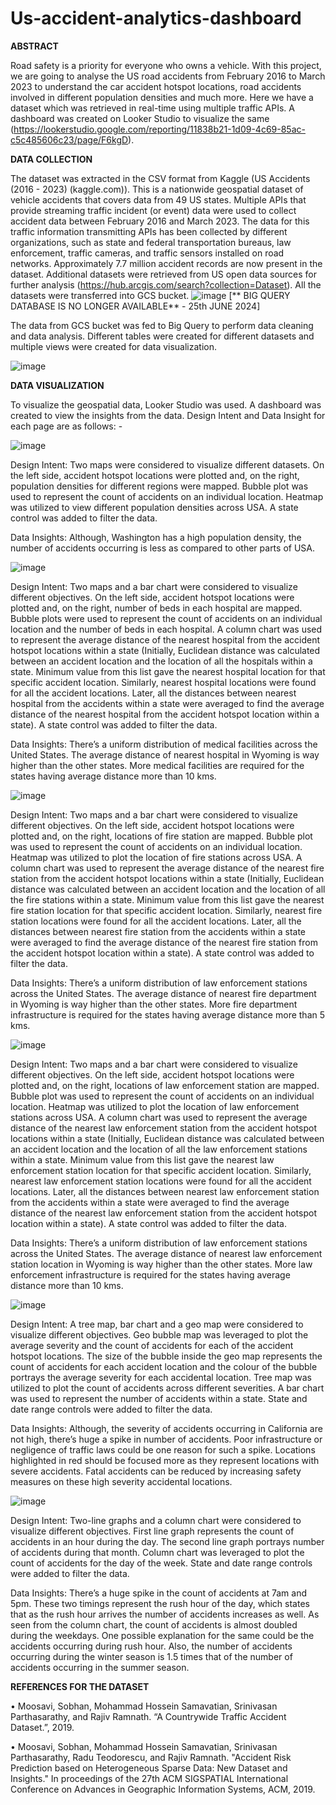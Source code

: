 # Us-accident-analytics-dashboard
**ABSTRACT**

Road safety is a priority for everyone who owns a vehicle. With this project, we are going to analyse the US road accidents from February 2016 to March 2023 to understand the car accident hotspot locations, road accidents involved in different population densities and much more. Here we have a dataset which was retrieved in real-time using multiple traffic APIs. A dashboard was created on Looker Studio to visualize the same (https://lookerstudio.google.com/reporting/11838b21-1d09-4c69-85ac-c5c485606c23/page/F6kgD).


**DATA COLLECTION**

The dataset was extracted in the CSV format from Kaggle (US Accidents (2016 - 2023) (kaggle.com)). This is a nationwide geospatial dataset of vehicle accidents that covers data from 49 US states. Multiple APIs that provide streaming traffic incident (or event) data were used to collect accident data between February 2016 and March 2023. The data for this traffic information transmitting APIs has been collected by different organizations, such as state and federal transportation bureaus, law enforcement, traffic cameras, and traffic sensors installed on road networks. Approximately 7.7 million accident records are now present in the dataset. Additional datasets were retrieved from US open data sources for further analysis (https://hub.arcgis.com/search?collection=Dataset). All the datasets were transferred into GCS bucket.
![image](https://github.com/diljyotsingh019/Us-accident-analytics-dashboard/assets/34520429/8d674ed8-328b-4e31-8841-40937ff4a00c) [** BIG QUERY DATABASE IS NO LONGER AVAILABLE** - 25th JUNE 2024]

 

The data from GCS bucket was fed to Big Query to perform data cleaning and data analysis. Different tables were created for different datasets and multiple views were created for data visualization.
 
![image](https://github.com/diljyotsingh019/Us-accident-analytics-dashboard/assets/34520429/88daca68-6eaa-478b-a4eb-bdcb9752213c)



**DATA VISUALIZATION**

To visualize the geospatial data, Looker Studio was used. A dashboard was created to view the insights from the data. Design Intent and Data Insight for each page are as follows: - 

 ![image](https://github.com/diljyotsingh019/Us-accident-analytics-dashboard/assets/34520429/8c7c5407-1146-4040-927d-391bbc4238a3)


Design Intent: Two maps were considered to visualize different datasets. On the left side, accident hotspot locations were plotted and, on the right, population densities for different regions were mapped. Bubble plot was used to represent the count of accidents on an individual location. Heatmap was utilized to view different population densities across USA. A state control was added to filter the data.

Data Insights: Although, Washington has a high population density, the number of accidents occurring is less as compared to other parts of USA.  


 ![image](https://github.com/diljyotsingh019/Us-accident-analytics-dashboard/assets/34520429/fb292d79-2d64-4033-99c9-6b054a8f689a)


Design Intent: Two maps and a bar chart were considered to visualize different objectives. On the left side, accident hotspot locations were plotted and, on the right, number of beds in each hospital are mapped. Bubble plots were used to represent the count of accidents on an individual location and the number of beds in each hospital. A column chart was used to represent the average distance of the nearest hospital from the accident hotspot locations within a state (Initially, Euclidean distance was calculated between an accident location and the location of all the hospitals within a state. Minimum value from this list gave the nearest hospital location for that specific accident location. Similarly, nearest hospital locations were found for all the accident locations. Later, all the distances between nearest hospital from the accidents within a state were averaged to find the average distance of the nearest hospital from the accident hotspot location within a state). A state control was added to filter the data.

Data Insights: There’s a uniform distribution of medical facilities across the United States. The average distance of nearest hospital in Wyoming is way higher than the other states. More medical facilities are required for the states having average distance more than 10 kms.


 ![image](https://github.com/diljyotsingh019/Us-accident-analytics-dashboard/assets/34520429/185bfe76-928d-44b9-bae0-0044bf700713)


Design Intent: Two maps and a bar chart were considered to visualize different objectives. On the left side, accident hotspot locations were plotted and, on the right, locations of fire station are mapped. Bubble plot was used to represent the count of accidents on an individual location. Heatmap was utilized to plot the location of fire stations across USA. A column chart was used to represent the average distance of the nearest fire station from the accident hotspot locations within a state (Initially, Euclidean distance was calculated between an accident location and the location of all the fire stations within a state. Minimum value from this list gave the nearest fire station location for that specific accident location. Similarly, nearest fire station locations were found for all the accident locations. Later, all the distances between nearest fire station from the accidents within a state were averaged to find the average distance of the nearest fire station from the accident hotspot location within a state). A state control was added to filter the data.

Data Insights: There’s a uniform distribution of law enforcement stations across the United States. The average distance of nearest fire department in Wyoming is way higher than the other states. More fire department infrastructure is required for the states having average distance more than 5 kms.

![image](https://github.com/diljyotsingh019/Us-accident-analytics-dashboard/assets/34520429/f599c0e1-b1ac-4bad-8bfd-f6474c129796)

 

Design Intent: Two maps and a bar chart were considered to visualize different objectives. On the left side, accident hotspot locations were plotted and, on the right, locations of law enforcement station are mapped. Bubble plot was used to represent the count of accidents on an individual location. Heatmap was utilized to plot the location of law enforcement stations across USA. A column chart was used to represent the average distance of the nearest law enforcement station from the accident hotspot locations within a state (Initially, Euclidean distance was calculated between an accident location and the location of all the law enforcement stations within a state. Minimum value from this list gave the nearest law enforcement station location for that specific accident location. Similarly, nearest law enforcement station locations were found for all the accident locations. Later, all the distances between nearest law enforcement station from the accidents within a state were averaged to find the average distance of the nearest law enforcement station from the accident hotspot location within a state). A state control was added to filter the data.

Data Insights: There’s a uniform distribution of law enforcement stations across the United States. The average distance of nearest law enforcement station location in Wyoming is way higher than the other states. More law enforcement infrastructure is required for the states having average distance more than 10 kms.


![image](https://github.com/diljyotsingh019/Us-accident-analytics-dashboard/assets/34520429/535e3d2a-46ac-418a-9f9f-1426c7b15c62)

 

Design Intent: A tree map, bar chart and a geo map were considered to visualize different objectives. Geo bubble map was leveraged to plot the average severity and the count of accidents for each of the accident hotspot locations. The size of the bubble inside the geo map represents the count of accidents for each accident location and the colour of the bubble portrays the average severity for each accidental location. Tree map was utilized to plot the count of accidents across different severities. A bar chart was used to represent the number of accidents within a state. State and date range controls were added to filter the data.

Data Insights: Although, the severity of accidents occurring in California are not high, there’s huge a spike in number of accidents. Poor infrastructure or negligence of traffic laws could be one reason for such a spike. Locations highlighted in red should be focused more as they represent locations with severe accidents. Fatal accidents can be reduced by increasing safety measures on these high severity accidental locations.

![image](https://github.com/diljyotsingh019/Us-accident-analytics-dashboard/assets/34520429/c39b5513-c00b-4fdc-a732-5b1301a1d4ad)

 

Design Intent: Two-line graphs and a column chart were considered to visualize different objectives. First line graph represents the count of accidents in an hour during the day. The second line graph portrays number of accidents during that month. Column chart was leveraged to plot the count of accidents for the day of the week. State and date range controls were added to filter the data.

Data Insights: There’s a huge spike in the count of accidents at 7am and 5pm. These two timings represent the rush hour of the day, which states that as the rush hour arrives the number of accidents increases as well. As seen from the column chart, the count of accidents is almost doubled during the weekdays. One possible explanation for the same could be the accidents occurring during rush hour. Also, the number of accidents occurring during the winter season is 1.5 times that of the number of accidents occurring in the summer season.


**REFERENCES FOR THE DATASET**

•	Moosavi, Sobhan, Mohammad Hossein Samavatian, Srinivasan Parthasarathy, and Rajiv Ramnath. “A Countrywide Traffic Accident Dataset.”, 2019. 

•	Moosavi, Sobhan, Mohammad Hossein Samavatian, Srinivasan Parthasarathy, Radu Teodorescu, and Rajiv Ramnath. "Accident Risk Prediction based on Heterogeneous Sparse Data: New Dataset and Insights." In proceedings of the 27th ACM SIGSPATIAL International Conference on Advances in Geographic Information Systems, ACM, 2019. 


